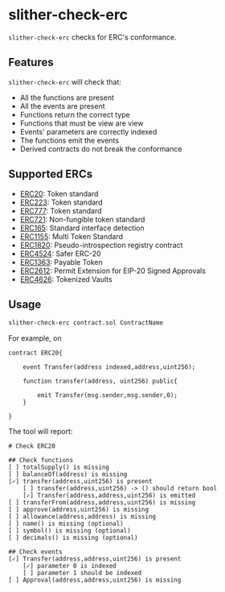 # slither-check-erc

`slither-check-erc` checks for ERC's conformance.

## Features

`slither-check-erc` will check that:

- All the functions are present
- All the events are present
- Functions return the correct type
- Functions that must be view are view
- Events' parameters are correctly indexed
- The functions emit the events
- Derived contracts do not break the conformance

## Supported ERCs

- [ERC20](https://eips.ethereum.org/EIPS/eip-20): Token standard
- [ERC223](https://github.com/ethereum/eips/issues/223): Token standard
- [ERC777](https://eips.ethereum.org/EIPS/eip-777): Token standard
- [ERC721](https://eips.ethereum.org/EIPS/eip-721): Non-fungible token standard
- [ERC165](https://eips.ethereum.org/EIPS/eip-165): Standard interface detection
- [ERC1155](https://eips.ethereum.org/EIPS/eip-1155): Multi Token Standard
- [ERC1820](https://eips.ethereum.org/EIPS/eip-1820): Pseudo-introspection registry contract
- [ERC4524](https://eips.ethereum.org/EIPS/eip-4524): Safer ERC-20
- [ERC1363](https://eips.ethereum.org/EIPS/eip-1363): Payable Token
- [ERC2612](https://eips.ethereum.org/EIPS/eip-2612): Permit Extension for EIP-20 Signed Approvals
- [ERC4626](https://eips.ethereum.org/EIPS/eip-4626): Tokenized Vaults

## Usage

```sh
slither-check-erc contract.sol ContractName
```

For example, on

```solidity
contract ERC20{

    event Transfer(address indexed,address,uint256);

    function transfer(address, uint256) public{

        emit Transfer(msg.sender,msg.sender,0);
    }

}
```

The tool will report:

```text
# Check ERC20

## Check functions
[ ] totalSupply() is missing
[ ] balanceOf(address) is missing
[✓] transfer(address,uint256) is present
	[ ] transfer(address,uint256) -> () should return bool
	[✓] Transfer(address,address,uint256) is emitted
[ ] transferFrom(address,address,uint256) is missing
[ ] approve(address,uint256) is missing
[ ] allowance(address,address) is missing
[ ] name() is missing (optional)
[ ] symbol() is missing (optional)
[ ] decimals() is missing (optional)

## Check events
[✓] Transfer(address,address,uint256) is present
	[✓] parameter 0 is indexed
	[ ] parameter 1 should be indexed
[ ] Approval(address,address,uint256) is missing
```
